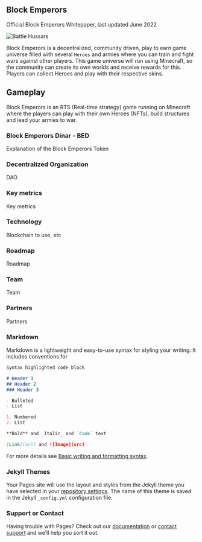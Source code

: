 ## Block Emperors

Official Block Emperors Whitepaper, last updated June 2022

![Battle Hussars](https://i.stack.imgur.com/CIbEB.jpg)

Block Emperors is a decentralized, community driven, play to earn game universe filled with several `Heroes` and armies where you can train and fight wars against other players. This game universe will run using Minecraft, so the community can create its own worlds and receive rewards for this. Players can collect Heroes and play with their respective skins.


## Gameplay
Block Emperors is an RTS (Real-time strategy) game running on Minecraft where the players can play with their own Heroes (NFTs), build structures and lead your armies to war.


### Block Emperors Dinar - BED

Explanation of the Block Emperors Token

### Decentralized Organization

DAO

### Key metrics

Key metrics

### Technology

Blockchain to use, etc

### Roadmap

Roadmap

### Team

Team

### Partners

Partners


### Markdown

Markdown is a lightweight and easy-to-use syntax for styling your writing. It includes conventions for

```markdown
Syntax highlighted code block

# Header 1
## Header 2
### Header 3

- Bulleted
- List

1. Numbered
2. List

**Bold** and _Italic_ and `Code` text

[Link](url) and ![Image](src)
```

For more details see [Basic writing and formatting syntax](https://docs.github.com/en/github/writing-on-github/getting-started-with-writing-and-formatting-on-github/basic-writing-and-formatting-syntax).

### Jekyll Themes

Your Pages site will use the layout and styles from the Jekyll theme you have selected in your [repository settings](https://github.com/ximil-corp/imperialverse/settings/pages). The name of this theme is saved in the Jekyll `_config.yml` configuration file.

### Support or Contact

Having trouble with Pages? Check out our [documentation](https://docs.github.com/categories/github-pages-basics/) or [contact support](https://support.github.com/contact) and we’ll help you sort it out.
